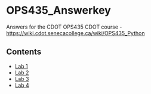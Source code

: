 # OPS435_Answerkey
Answers for the CDOT OPS435 CDOT course - https://wiki.cdot.senecacollege.ca/wiki/OPS435_Python
## Contents
- [Lab 1](https://github.com/Forcebyte/OPS435_Answerkey/tree/Lab1 "pturney - Lab 1")
- [Lab 2](https://github.com/Forcebyte/OPS435_Answerkey/tree/Lab2 "pturney - Lab 2")
- [Lab 3](https://github.com/Forcebyte/OPS435_Answerkey/tree/Lab3 "pturney - Lab 3")
- [Lab 4](https://github.com/Forcebyte/OPS435_Answerkey/tree/Lab4 "pturney - Lab 4")
